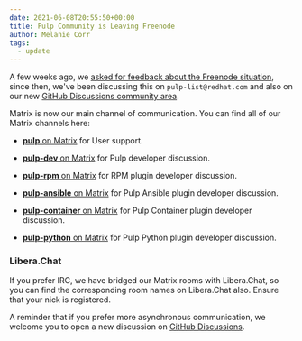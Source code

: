 ```yaml
---
date: 2021-06-08T20:55:50+00:00
title: Pulp Community is Leaving Freenode
author: Melanie Corr
tags:
  - update
---
```

<!-- more -->
A few weeks ago, we [asked for feedback about the Freenode situation](https://pulpproject.org/2021/05/19/freenode-and-the-pulp-community/), since then, we've been discussing this on `pulp-list@redhat.com` and also on our new [GitHub Discussions community area](https://github.com/pulp/community/discussions/2).

Matrix is now our main channel of communication. You can find all of our Matrix channels here:

* [**pulp** on Matrix](https://matrix.to/#/!HWvLQmBGVPfJfTQBAu:matrix.org?via=libera.chat&via=matrix.org&via=ctrl-c.liu.se) for User support.
* [**pulp-dev** on Matrix](https://matrix.to/#/!aVApiNMtnstWbwDcVU:matrix.org?via=libera.chat&via=matrix.org&via=ctrl-c.liu.se) for Pulp developer discussion.

* [**pulp-rpm** on Matrix](https://matrix.to/#/#pulp-rpm.:matrix.org?via=libera.chat&via=matrix.org) for RPM plugin developer discussion.

* [**pulp-ansible** on Matrix](https://matrix.to/#/!cbADstEIkixyOUTCtO:matrix.org?via=libera.chat&via=matrix.org) for Pulp Ansible plugin developer discussion.

* [**pulp-container** on Matrix](https://matrix.to/#/#pulp_container:matrix.org?via=libera.chat&via=matrix.org) for Pulp Container plugin developer discussion.

* [**pulp-python** on Matrix](https://matrix.to/#/#pulp-python:matrix.org?via=libera.chat&via=matrix.org) for Pulp Python plugin developer discussion.

### Libera.Chat

If you prefer IRC, we have bridged our Matrix rooms with Libera.Chat, so you can find the corresponding room names on Libera.Chat also. Ensure that your nick is registered. 

A reminder that if you prefer more asynchronous communication, we welcome you to open a new discussion on [GitHub Discussions](https://github.com/pulp/community/discussions/).
